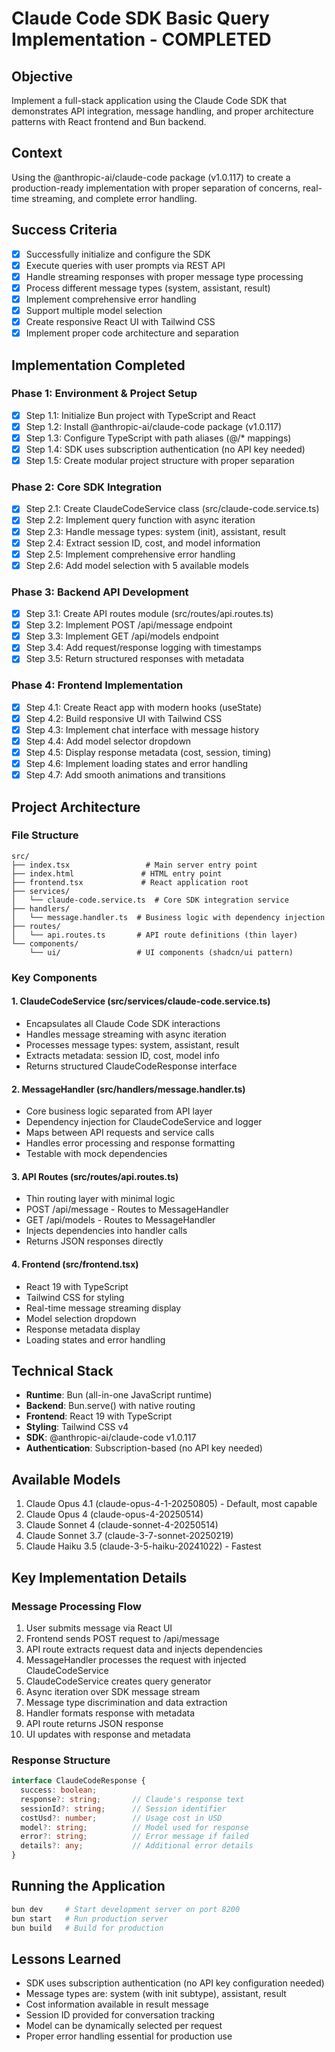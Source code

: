 # Claude Code SDK Basic Query Implementation - COMPLETED

## Objective
Implement a full-stack application using the Claude Code SDK that demonstrates API integration, message handling, and proper architecture patterns with React frontend and Bun backend.

## Context
Using the @anthropic-ai/claude-code package (v1.0.117) to create a production-ready implementation with proper separation of concerns, real-time streaming, and complete error handling.

## Success Criteria
- [x] Successfully initialize and configure the SDK
- [x] Execute queries with user prompts via REST API
- [x] Handle streaming responses with proper message type processing
- [x] Process different message types (system, assistant, result)
- [x] Implement comprehensive error handling
- [x] Support multiple model selection
- [x] Create responsive React UI with Tailwind CSS
- [x] Implement proper code architecture and separation

## Implementation Completed

### Phase 1: Environment & Project Setup
- [x] Step 1.1: Initialize Bun project with TypeScript and React
- [x] Step 1.2: Install @anthropic-ai/claude-code package (v1.0.117)
- [x] Step 1.3: Configure TypeScript with path aliases (@/* mappings)
- [x] Step 1.4: SDK uses subscription authentication (no API key needed)
- [x] Step 1.5: Create modular project structure with proper separation

### Phase 2: Core SDK Integration
- [x] Step 2.1: Create ClaudeCodeService class (src/claude-code.service.ts)
- [x] Step 2.2: Implement query function with async iteration
- [x] Step 2.3: Handle message types: system (init), assistant, result
- [x] Step 2.4: Extract session ID, cost, and model information
- [x] Step 2.5: Implement comprehensive error handling
- [x] Step 2.6: Add model selection with 5 available models

### Phase 3: Backend API Development
- [x] Step 3.1: Create API routes module (src/routes/api.routes.ts)
- [x] Step 3.2: Implement POST /api/message endpoint
- [x] Step 3.3: Implement GET /api/models endpoint
- [x] Step 3.4: Add request/response logging with timestamps
- [x] Step 3.5: Return structured responses with metadata

### Phase 4: Frontend Implementation
- [x] Step 4.1: Create React app with modern hooks (useState)
- [x] Step 4.2: Build responsive UI with Tailwind CSS
- [x] Step 4.3: Implement chat interface with message history
- [x] Step 4.4: Add model selector dropdown
- [x] Step 4.5: Display response metadata (cost, session, timing)
- [x] Step 4.6: Implement loading states and error handling
- [x] Step 4.7: Add smooth animations and transitions

## Project Architecture

### File Structure
```
src/
├── index.tsx                 # Main server entry point
├── index.html               # HTML entry point
├── frontend.tsx             # React application root
├── services/
│   └── claude-code.service.ts  # Core SDK integration service
├── handlers/
│   └── message.handler.ts  # Business logic with dependency injection
├── routes/
│   └── api.routes.ts       # API route definitions (thin layer)
└── components/
    └── ui/                 # UI components (shadcn/ui pattern)
```

### Key Components

#### 1. ClaudeCodeService (src/services/claude-code.service.ts)
- Encapsulates all Claude Code SDK interactions
- Handles message streaming with async iteration
- Processes message types: system, assistant, result
- Extracts metadata: session ID, cost, model info
- Returns structured ClaudeCodeResponse interface

#### 2. MessageHandler (src/handlers/message.handler.ts)
- Core business logic separated from API layer
- Dependency injection for ClaudeCodeService and logger
- Maps between API requests and service calls
- Handles error processing and response formatting
- Testable with mock dependencies

#### 3. API Routes (src/routes/api.routes.ts)
- Thin routing layer with minimal logic
- POST /api/message - Routes to MessageHandler
- GET /api/models - Routes to MessageHandler
- Injects dependencies into handler calls
- Returns JSON responses directly

#### 4. Frontend (src/frontend.tsx)
- React 19 with TypeScript
- Tailwind CSS for styling
- Real-time message streaming display
- Model selection dropdown
- Response metadata display
- Loading states and error handling

## Technical Stack
- **Runtime**: Bun (all-in-one JavaScript runtime)
- **Backend**: Bun.serve() with native routing
- **Frontend**: React 19 with TypeScript
- **Styling**: Tailwind CSS v4
- **SDK**: @anthropic-ai/claude-code v1.0.117
- **Authentication**: Subscription-based (no API key needed)

## Available Models
1. Claude Opus 4.1 (claude-opus-4-1-20250805) - Default, most capable
2. Claude Opus 4 (claude-opus-4-20250514)
3. Claude Sonnet 4 (claude-sonnet-4-20250514)
4. Claude Sonnet 3.7 (claude-3-7-sonnet-20250219)
5. Claude Haiku 3.5 (claude-3-5-haiku-20241022) - Fastest

## Key Implementation Details

### Message Processing Flow
1. User submits message via React UI
2. Frontend sends POST request to /api/message
3. API route extracts request data and injects dependencies
4. MessageHandler processes the request with injected ClaudeCodeService
5. ClaudeCodeService creates query generator
6. Async iteration over SDK message stream
7. Message type discrimination and data extraction
8. Handler formats response with metadata
9. API route returns JSON response
10. UI updates with response and metadata

### Response Structure
```typescript
interface ClaudeCodeResponse {
  success: boolean;
  response?: string;       // Claude's response text
  sessionId?: string;      // Session identifier
  costUsd?: number;        // Usage cost in USD
  model?: string;          // Model used for response
  error?: string;          // Error message if failed
  details?: any;           // Additional error details
}
```

## Running the Application
```bash
bun dev     # Start development server on port 8200
bun start   # Run production server
bun build   # Build for production
```

## Lessons Learned
- SDK uses subscription authentication (no API key configuration needed)
- Message types are: system (with init subtype), assistant, result
- Cost information available in result message
- Session ID provided for conversation tracking
- Model can be dynamically selected per request
- Proper error handling essential for production use